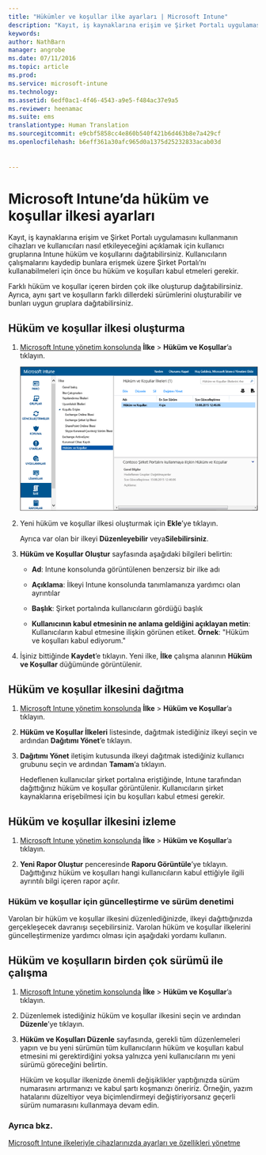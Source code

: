 ```yaml
---
title: "Hükümler ve koşullar ilke ayarları | Microsoft Intune"
description: "Kayıt, iş kaynaklarına erişim ve Şirket Portalı uygulamasını kullanmanın cihazları ve kullanıcıları nasıl etkileyeceğini açıklamak için kullanıcı gruplarına Intune hüküm ve koşullarını dağıtabilirsiniz."
keywords: 
author: NathBarn
manager: angrobe
ms.date: 07/11/2016
ms.topic: article
ms.prod: 
ms.service: microsoft-intune
ms.technology: 
ms.assetid: 6edf0ac1-4f46-4543-a9e5-f484ac37e9a5
ms.reviewer: heenamac
ms.suite: ems
translationtype: Human Translation
ms.sourcegitcommit: e9cbf5858cc4e860b540f421b6d463b8e7a429cf
ms.openlocfilehash: b6eff361a30afc965d0a1375d25232833acab03d


---
```


# Microsoft Intune’da hüküm ve koşullar ilkesi ayarları
Kayıt, iş kaynaklarına erişim ve Şirket Portalı uygulamasını kullanmanın cihazları ve kullanıcıları nasıl etkileyeceğini açıklamak için kullanıcı gruplarına Intune hüküm ve koşullarını dağıtabilirsiniz. Kullanıcıların çalışmalarını kaydedip bunlara erişmek üzere Şirket Portalı’nı kullanabilmeleri için önce bu hüküm ve koşulları kabul etmeleri gerekir.

Farklı hüküm ve koşullar içeren birden çok ilke oluşturup dağıtabilirsiniz. Ayrıca, aynı şart ve koşulların farklı dillerdeki sürümlerini oluşturabilir ve bunları uygun gruplara dağıtabilirsiniz.

## Hüküm ve koşullar ilkesi oluşturma

1.  [Microsoft Intune yönetim konsolunda](http://manage.microsoft.com) **İlke** &gt; **Hüküm ve Koşullar**’a tıklayın.

    ![Hüküm ve koşullar ilkesi ekran görüntüsü](./media/pol-sa-terms-conditions.png)

2.  Yeni hüküm ve koşullar ilkesi oluşturmak için **Ekle**’ye tıklayın.

    Ayrıca var olan bir ilkeyi **Düzenleyebilir** veya**Silebilirsiniz**.

3.  **Hüküm ve Koşullar Oluştur** sayfasında aşağıdaki bilgileri belirtin:

    -   **Ad**: Intune konsolunda görüntülenen benzersiz bir ilke adı

    -   **Açıklama**: İlkeyi Intune konsolunda tanımlamanıza yardımcı olan ayrıntılar

    -   **Başlık**: Şirket portalında kullanıcıların gördüğü başlık

    -   **Kullanıcının kabul etmesinin ne anlama geldiğini açıklayan metin**: Kullanıcıların kabul etmesine ilişkin görünen etiket. **Örnek**: "Hüküm ve koşulları kabul ediyorum."

4.  İşiniz bittiğinde **Kaydet**’e tıklayın. Yeni ilke, **İlke** çalışma alanının **Hüküm ve Koşullar** düğümünde görüntülenir.

## Hüküm ve koşullar ilkesini dağıtma

1.  [Microsoft Intune yönetim konsolunda](http://manage.microsoft.com) **İlke** &gt; **Hüküm ve Koşullar**’a tıklayın.

2.  **Hüküm ve Koşullar İlkeleri** listesinde, dağıtmak istediğiniz ilkeyi seçin ve ardından **Dağıtımı Yönet**’e tıklayın.

3.  **Dağıtımı Yönet** iletişim kutusunda ilkeyi dağıtmak istediğiniz kullanıcı grubunu seçin ve ardından **Tamam**’a tıklayın.

    Hedeflenen kullanıcılar şirket portalına eriştiğinde, Intune tarafından dağıttığınız hüküm ve koşullar görüntülenir. Kullanıcıların şirket kaynaklarına erişebilmesi için bu koşulları kabul etmesi gerekir.

## Hüküm ve koşullar ilkesini izleme

1.  [Microsoft Intune yönetim konsolunda](http://manage.microsoft.com) **İlke** &gt; **Hüküm ve Koşullar**’a tıklayın.

2.  **Yeni Rapor Oluştur** penceresinde **Raporu Görüntüle**’ye tıklayın. Dağıttığınız hüküm ve koşulları hangi kullanıcıların kabul ettiğiyle ilgili ayrıntılı bilgi içeren rapor açılır.

### Hüküm ve koşullar için güncelleştirme ve sürüm denetimi
Varolan bir hüküm ve koşullar ilkesini düzenlediğinizde, ilkeyi dağıttığınızda gerçekleşecek davranışı seçebilirsiniz. Varolan hüküm ve koşullar ilkelerini güncelleştirmenize yardımcı olması için aşağıdaki yordamı kullanın.

## Hüküm ve koşulların birden çok sürümü ile çalışma

1.  [Microsoft Intune yönetim konsolunda](http://manage.microsoft.com) **İlke** &gt; **Hüküm ve Koşullar**’a tıklayın.

2.  Düzenlemek istediğiniz hüküm ve koşullar ilkesini seçin ve ardından **Düzenle**’ye tıklayın.

3.  **Hüküm ve Koşulları Düzenle** sayfasında, gerekli tüm düzenlemeleri yapın ve bu yeni sürümün tüm kullanıcıların hüküm ve koşulları kabul etmesini mi gerektirdiğini yoksa yalnızca yeni kullanıcıların mı yeni sürümü göreceğini belirtin.

    Hüküm ve koşullar ilkenizde önemli değişiklikler yaptığınızda sürüm numarasını artırmanızı ve kabul şartı koşmanızı öneririz. Örneğin, yazım hatalarını düzeltiyor veya biçimlendirmeyi değiştiriyorsanız geçerli sürüm numarasını kullanmaya devam edin.

### Ayrıca bkz.
[Microsoft Intune ilkeleriyle cihazlarınızda ayarları ve özellikleri yönetme](manage-settings-and-features-on-your-devices-with-microsoft-intune-policies.md)



<!--HONumber=Jul16_HO4-->



